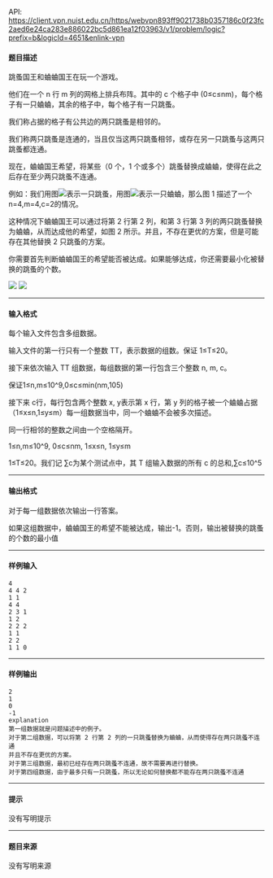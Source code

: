 API: https://client.vpn.nuist.edu.cn/https/webvpn893ff9021738b0357186c0f23fc2aed6e24ca283e886022bc5d861ea12f03963/v1/problem/logic?prefix=b&logicId=4651&enlink-vpn

#### 题目描述

跳蚤国王和蛐蛐国王在玩一个游戏。

他们在一个 n 行 m 列的网格上排兵布阵。其中的 c 个格子中 (0≤c≤nm)，每个格子有一只蛐蛐，其余的格子中，每个格子有一只跳蚤。

我们称占据的格子有公共边的两只跳蚤是相邻的。

我们称两只跳蚤是连通的，当且仅当这两只跳蚤相邻，或存在另一只跳蚤与这两只跳蚤都连通。

现在，蛐蛐国王希望，将某些（0 个，1 个或多个）跳蚤替换成蛐蛐，使得在此之后存在至少两只跳蚤不连通。

例如：我们用图![](../file/4651_0.png)表示一只跳蚤，用图![](../file/4651_1.png)表示一只蛐蛐，那么图 1 描述了一个 n=4,m=4,c=2的情况。

这种情况下蛐蛐国王可以通过将第 2 行第 2 列，和第 3 行第 3 列的两只跳蚤替换为蛐蛐，从而达成他的希望，如图 2 所示。并且，不存在更优的方案，但是可能存在其他替换 2 只跳蚤的方案。

你需要首先判断蛐蛐国王的希望能否被达成。如果能够达成，你还需要最小化被替换的跳蚤的个数。

![](../file/4651_2.png) ![](../file/4651_3.png)

---

#### 输入格式

每个输入文件包含多组数据。

输入文件的第一行只有一个整数 TT，表示数据的组数。保证 1≤T≤20。

接下来依次输入 TT 组数据，每组数据的第一行包含三个整数 n, m, c。

保证1≤n,m≤10^9,0≤c≤min(nm,105)

接下来 c行，每行包含两个整数 x, y表示第 x 行，第 y 列的格子被一个蛐蛐占据（1≤x≤n,1≤y≤m）每一组数据当中，同一个蛐蛐不会被多次描述。

同一行相邻的整数之间由一个空格隔开。

1≤n,m≤10^9, 0≤c≤nm, 1≤x≤n, 1≤y≤m

1≤T≤20。我们记 ∑c为某个测试点中，其 T 组输入数据的所有 c 的总和,∑c≤10^5

---

#### 输出格式

对于每一组数据依次输出一行答案。

如果这组数据中，蛐蛐国王的希望不能被达成，输出-1。否则，输出被替换的跳蚤的个数的最小值

---

#### 样例输入
```
4
4 4 2
1 1
4 4
2 3 1
1 2
2 2 2
1 1
2 2
1 1 0

```

---

#### 样例输出
```
2
1
0
-1
explanation
第一组数据就是问题描述中的例子。
对于第二组数据，可以将第 2 行第 2 列的一只跳蚤替换为蛐蛐，从而使得存在两只跳蚤不连通
并且不存在更优的方案。
对于第三组数据，最初已经存在两只跳蚤不连通，故不需要再进行替换。
对于第四组数据，由于最多只有一只跳蚤，所以无论如何替换都不能存在两只跳蚤不连通
```

---

#### 提示

没有写明提示

---

#### 题目来源

没有写明来源